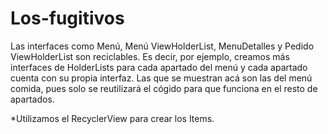 # Los-fugitivos
Las interfaces como Menú, Menú ViewHolderList, MenuDetalles y Pedido ViewHolderList son reciclables. 
Es decir, por ejemplo, creamos más interfaces de HolderLists para cada apartado del menú y cada apartado cuenta con su propia interfaz. 
Las que se muestran acá son las del menú comida, pues solo se reutilizará el cógido para que funciona en el resto de apartados.

*Utilizamos el RecyclerView para crear los Items.

